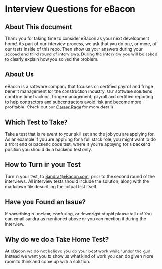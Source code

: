 # Interview Questions for eBacon
## About This document
Thank you for taking time to consider eBacon as your next development home!  As part of our interview process, we ask that you do one, or more, of our tests inside of this repo.  Then show us your answers during your second and third round of interviews.  During the interview you will be asked to clearly explain how you solved the problem.  

## About Us
eBacon is a software company that focuses on certified payroll and fringe benefit management for the construction industry. Our software solutions combine time tracking, fringe management, payroll and certified reporting to help contractors and subcontractors avoid risk and become more profitable.  Check out our [Career Page](https://www.ebacon.com/careers/) for more details.

## Which Test to Take?
Take a test that is relevent to your skill set and the job you are applying for.  As an example if you are applying for a full stack role, you might want to do a front end or backend code test, where if you're applying for a backend position you should do a backend test only.

## How to Turn in your Test
Turn in your test, to Sandra@eBacon.com, prior to the second round of the interviews.  All interview tests should include the solution, along with the markdown file describing the actual test itself.

## Have you Found an Issue?
If something is unclear, confusing, or downright stupid please tell us!  You can email sandra as mentioned above or you can mention it during the interview.

## Why do we do a Take Home Test?
At eBacon we do not believe you do your best work while 'under the gun'.  Instead we want you to show us what kind of work you can do given more room to think and come up with a solution.  